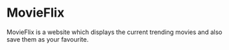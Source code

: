 # MovieFlix
MovieFlix is a website which displays the current trending movies and also save them as your favourite.
